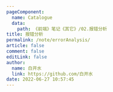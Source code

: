 ```yaml
---
pageComponent: 
  name: Catalogue
  data: 
    path: 《前端》笔记《其它》/02.报错分析
title: 报错分析
permalink: /note/errorAnalysis/
article: false
comment: false
editLink: false
author: 
  name: 白开水
  link: https://github.com/白开水
date: 2022-06-27 10:57:45
---
```

